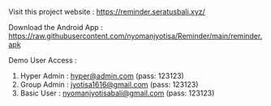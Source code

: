 Visit this project website : https://reminder.seratusbali.xyz/

Download the Android App : https://raw.githubusercontent.com/nyomanjyotisa/Reminder/main/reminder.apk

Demo User Access :
  1. Hyper Admin  : hyper@admin.com (pass: 123123)
  2. Group Admin  : jyotisa1616@gmail.com (pass: 123123)
  3. Basic User   : nyomanjyotisabali@gmail.com (pass: 123123)
